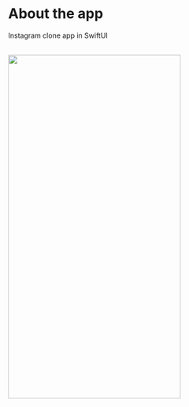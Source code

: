 <h1>About the app</h1>

Instagram clone app in SwiftUI

<br>
<img src="https://user-images.githubusercontent.com/6122888/185493009-42d3d87b-68a6-4f2e-8a4b-f95e30b650eb.png" width="350" height="700">
